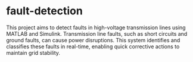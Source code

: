 # fault-detection
This project aims to detect faults in high-voltage transmission lines using MATLAB and Simulink. Transmission line faults, such as short circuits and ground faults, can cause power disruptions. This system identifies and classifies these faults in real-time, enabling quick corrective actions to maintain grid stability.
